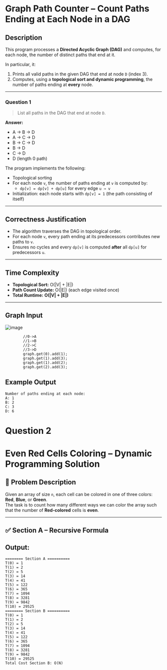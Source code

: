 # Graph Path Counter – Count Paths Ending at Each Node in a DAG

##  Description

This program processes a **Directed Acyclic Graph (DAG)** and computes, for each node, the number of distinct paths that end at it.

In particular, it:

1. Prints all valid paths in the given DAG that end at node `D` (index 3).
2. Computes, using a **topological sort and dynamic programming**, the number of paths ending at **every** node.

---

### Question 1

> List all paths in the DAG that end at node `D`.

**Answer:**
- A → B → D  
- A → C → D  
- B → C → D  
- B → D  
- C → D  
- D (length 0 path)


The program implements the following:

- Topological sorting 
- For each node `v`, the number of paths ending at `v` is computed by:
  - `dp[v] = dp[v] + dp[u]` for every edge `u → v`
- Initialization: each node starts with `dp[v] = 1` (the path consisting of itself)

---

##  Correctness Justification

- The algorithm traverses the DAG in topological order.
- For each node `v`, every path ending at its predecessors contributes new paths to `v`.
- Ensures no cycles and every `dp[v]` is computed **after** all `dp[u]` for predecessors `u`.

---

##  Time Complexity

- **Topological Sort:** O(|V| + |E|)
- **Path Count Update:** O(|E|) (each edge visited once)
- **Total Runtime:** **O(|V| + |E|)**

---

## Graph Input
![image](https://github.com/user-attachments/assets/7ad1c2ea-1157-4555-9515-6a2f79394e81)

```
        //0->A
        //1->B
        //2->C
        //3->D
        graph.get(0).add(1);
        graph.get(1).add(3);
        graph.get(1).add(2);
        graph.get(2).add(3);
```

##  Example Output
```
Number of paths ending at each node:
A: 1
B: 2
C: 3
D: 6
```

# Question 2

# Even Red Cells Coloring – Dynamic Programming Solution

## 📘 Problem Description

Given an array of size `n`, each cell can be colored in one of three colors: **Red**, **Blue**, or **Green**.  
The task is to count how many different ways we can color the array such that the number of **Red-colored** cells is **even**.

---

## ✅ Section A – Recursive Formula

## Output: 
```
======== Section A ==========
T(0) = 1
T(1) = 2
T(2) = 5
T(3) = 14
T(4) = 41
T(5) = 122
T(6) = 365
T(7) = 1094
T(8) = 3281
T(9) = 9842
T(10) = 29525
======== Section B ==========
T(0) = 1
T(1) = 2
T(2) = 5
T(3) = 14
T(4) = 41
T(5) = 122
T(6) = 365
T(7) = 1094
T(8) = 3281
T(9) = 9842
T(10) = 29525
Total Cost Section B: O(N)

```







